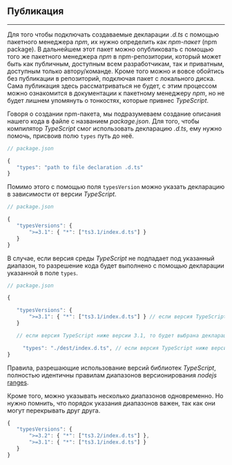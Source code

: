 ## Публикация
________________

Для того чтобы подключать создаваемые декларации *.d.ts* с помощью пакетного менеджера *npm*, их нужно определить как *npm-пакет* (npm package). В дальнейшем этот пакет можно опубликовать с помощью того же пакетного менеджера *npm* в npm-репозитории, который может быть как публичным, доступным всем разработчикам, так и приватным, доступным только автору/команде. Кроме того можно и вовсе обойтись без публикации в репозиторий, подключая пакет с локального диска. Сама публикация здесь рассматриваться не будет, с этим процессом можно ознакомится в документации к пакетному менеджеру *npm*, но не будет лишнем упомянуть о тонкостях, которые привнес *TypeScript*.


Говоря о создании npm-пакета, мы подразумеваем создание описания нашего кода в файле с названием *package.json*. Для того, чтобы компилятор *TypeScript* смог использовать декларацию *.d.ts*, ему нужно помочь, присвоив полю `types` путь до неё.



~~~~~typescript
// package.json

{
   "types": "path to file declaration .d.ts"
}
~~~~~

Помимо этого с помощью поля `typesVersion` можно указать декларацию в зависимости от версии *TypeScript*.

~~~~~typescript
// package.json

{
   "typesVersions": {
       ">=3.1": { "*": ["ts3.1/index.d.ts"] }
   }
}
~~~~~

В случае, если версия среды *TypeScript* не подпадает под указанный диапазон, то разрешение кода будет выполнено с помощью декларации указанной в поле `types`.

~~~~~typescript
// package.json

{

   "typesVersions": {
       ">=3.1": { "*": ["ts3.1/index.d.ts"] } // если версия TypeScript выше либо равна 3.1
   }

   // если версия TypeScript ниже версии 3.1, то будет выбрана декларация указана в поле types

     "types": "./dest/index.d.ts", // если версия TypeScript ниже версии 3.1
}
~~~~~

Правила, разрешающие использование версий библиотек *TypeScript*, полностью идентичны правилам диапазонов версионирования *nodejs* [ranges](https://github.com/npm/node-semver#ranges).

Кроме того, можно указывать несколько диапазонов одновременно. Но нужно помнить, что порядок указания диапазонов важен, так как они могут перекрывать друг друга.

~~~~~typescript
{
   "typesVersions": {
       ">=3.2": { "*": ["ts3.2/index.d.ts"] },
       ">=3.1": { "*": ["ts3.1/index.d.ts"] }
   }
}
~~~~~
